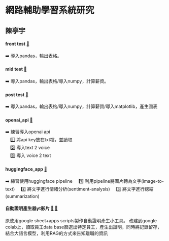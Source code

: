 # 網路輔助學習系統研究
## 陳亭宇

 
#### front test [:link:](https://github.com/tytttyyyttyy/net_learning/blob/main/fornt_test.ipynb)
:arrow_right: 導入pandas，輸出表格。

#### mid test [:link:](https://github.com/tytttyyyttyy/net_learning/blob/main/mid_test.ipynb)
:arrow_right: 導入pandas，輸出表格/導入numpy，計算薪資。

#### post test [:link:](https://github.com/tytttyyyttyy/net_learning/blob/main/Post_test.ipynb)
:arrow_right: 導入pandas，輸出表格/導入numpy，計算薪資/導入matplotlib，產生圖表


#### openai_api [:link:](https://github.com/tytttyyyttyy/net_learning/blob/main/t2a.py)
:arrow_right: 練習導入openai api  
&nbsp;  &nbsp; :one: 將api key放在txt檔，並讀取  
&nbsp;  &nbsp; :two: 導入text 2 voice  
&nbsp;  &nbsp; :three: 導入 voice 2 text  


#### huggingface_app [:link:](https://github.com/tytttyyyttyy/net_learning/blob/main/huggingface_app.ipynb) 
:arrow_right: 練習使用huggingface pipeline
&nbsp;  &nbsp; :one: 利用pipeline將圖片轉為文字(image-to-text)
&nbsp;  &nbsp; :two: 將文字進行情緒分析(sentiment-analysis)
&nbsp;  &nbsp; :three: 將文字進行總結(summarization)


#### 自動證明產生器yt影片 [:link:](https://youtu.be/A0QuoeLGyqA) [:link:](https://github.com/tytttyyyttyy/net_learning/blob/main/auto_cer.ipynb)
原使用google sheet+apps scripts製作自動證明產生小工具。
改建到google colab上，讀取員工data base篩選出特定員工，產生出證明，同時將記錄留存，結合大語言模型，利用RAG的方式來告知離職的資訊


